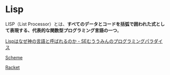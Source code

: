 # Lisp

LISP（List Processor）とは、**すべてのデータとコードを括弧で囲われた式として表現する、代表的な関数型プログラミング言語の一つ**。

[Lispはなぜ神の言語と呼ばれるのか - SEむううみんのプログラミングパラダイス](https://muuumin.net/why-lisp-god-language/)

[Scheme](Lisp%2053a1c6fa69ab4e53b0e2b98b2632b948/Scheme%20c6a55ede82804224ad20a7e2d1bc79f8.md)

[Racket](Lisp%2053a1c6fa69ab4e53b0e2b98b2632b948/Racket%206383f1aca6fd4f69a23a456b61c5e360.md)